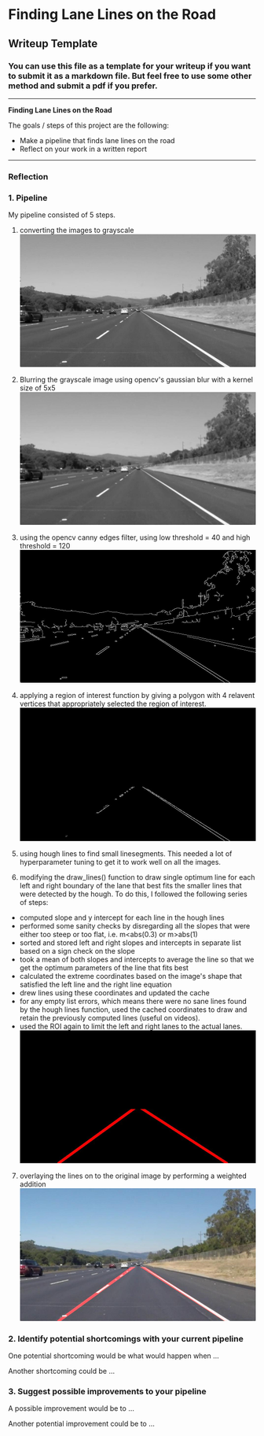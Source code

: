 # **Finding Lane Lines on the Road** 

## Writeup Template

### You can use this file as a template for your writeup if you want to submit it as a markdown file. But feel free to use some other method and submit a pdf if you prefer.

---

**Finding Lane Lines on the Road**

The goals / steps of this project are the following:
* Make a pipeline that finds lane lines on the road
* Reflect on your work in a written report


[//]: # (Image References)

[image1]: ./examples/grayscale.jpg "Grayscale"
[grayscale]: ./test_images/gray_scale.jpg "gray_scale"
[blurred]: ./test_images/blurred.jpg "blurred"
[canny_edges]: ./test_images/canny_edges.jpg "canny_edges"
[region_of_interest]: ./test_images/region_of_interest.jpg "region_of_interest"
[with_lines_after_hough]: ./test_images/with_lines_after_hough.jpg "with_lines_after_hough"
[overlayed_weighted]: ./test_images/overlayed_weighted.jpg "overlayed_weighted"
---

### Reflection

### 1. Pipeline

My pipeline consisted of 5 steps. 
1. converting the images to grayscale
![alt text][grayscale]

2. Blurring the grayscale image using opencv's gaussian blur with a kernel size of 5x5
![alt_text][blurred]

3. using the opencv canny edges filter, using low threshold = 40 and high threshold = 120
![alt_text][canny_edges]

4. applying a region of interest function by giving a polygon with 4 relavent vertices that appropriately selected the region of interest.
![alt_text][region_of_interest]

5. using hough lines to find small linesegments. This needed a lot of hyperparameter tuning to get it to work well on all the images.

6. modifying the draw_lines() function to draw single optimum line for each left and right boundary of the lane that best fits the smaller lines that were detected by the hough.
  To do this, I followed the following series of steps:
  * computed slope and y intercept for each line in the hough lines
  * performed some sanity checks by disregarding all the slopes that were either too steep or too flat, i.e. m<abs(0.3) or m>abs(1)
  * sorted and stored left and right slopes and intercepts in separate list based on a sign check on the slope
  * took a mean of both slopes and intercepts to average the line so that we get the optimum parameters of the line that fits best
  * calculated the extreme coordinates based on the image's shape that satisfied the left line and the right line equation
  * drew lines using these coordinates and updated the cache
  * for any empty list errors, which means there were no sane lines found by the hough lines function, used the cached coordinates to draw and retain the previously computed lines (useful on videos).
  * used the ROI again to limit the left and right lanes to the actual lanes.
![alt_text][with_lines_after_hough]

7. overlaying the lines on to the original image by performing a weighted addition
![alt_text][overlayed_weighted]

### 2. Identify potential shortcomings with your current pipeline
One potential shortcoming would be what would happen when ... 

Another shortcoming could be ...


### 3. Suggest possible improvements to your pipeline

A possible improvement would be to ...

Another potential improvement could be to ...
